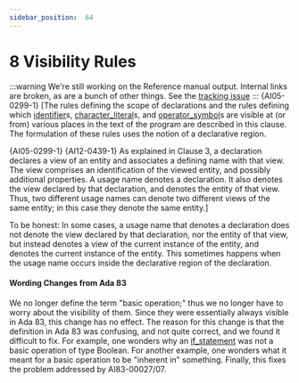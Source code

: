 ```yaml
---
sidebar_position:  64
---
```


# 8 Visibility Rules

:::warning
We're still working on the Reference manual output.  Internal links are broken,
as are a bunch of other things.
See the [tracking issue](https://github.com/ada-lang-io/ada-lang-io/issues/20)
:::
{AI05-0299-1} [The rules defining the scope of declarations and the rules defining which [identifier](./AA-2.3#S0002)s, [character_literal](./AA-2.5#S0015)s, and [operator_symbol](./AA-6.1#S0202)s are visible at (or from) various places in the text of the program are described in this clause. The formulation of these rules uses the notion of a declarative region.

{AI05-0299-1} {AI12-0439-1} As explained in Clause 3, a declaration declares a view of an entity and associates a defining name with that view. The view comprises an identification of the viewed entity, and possibly additional properties. A usage name denotes a declaration. It also denotes the view declared by that declaration, and denotes the entity of that view. Thus, two different usage names can denote two different views of the same entity; in this case they denote the same entity.] 

To be honest: In some cases, a usage name that denotes a declaration does not denote the view declared by that declaration, nor the entity of that view, but instead denotes a view of the current instance of the entity, and denotes the current instance of the entity. This sometimes happens when the usage name occurs inside the declarative region of the declaration. 


#### Wording Changes from Ada 83

We no longer define the term "basic operation;" thus we no longer have to worry about the visibility of them. Since they were essentially always visible in Ada 83, this change has no effect. The reason for this change is that the definition in Ada 83 was confusing, and not quite correct, and we found it difficult to fix. For example, one wonders why an [if_statement](./AA-5.3#S0175) was not a basic operation of type Boolean. For another example, one wonders what it meant for a basic operation to be "inherent in" something. Finally, this fixes the problem addressed by AI83-00027/07. 

